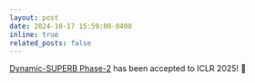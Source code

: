```yaml
---
layout: post
date: 2024-10-17 15:59:00-0400
inline: true
related_posts: false
---
```


[Dynamic-SUPERB Phase-2](https://arxiv.org/abs/2411.05361) has been accepted to ICLR 2025! :dart: